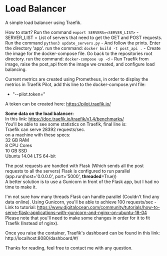 # Load Balancer
A simple load balancer using Traefik.

How to start?
Run the command ```export SERVERS=<SERVER_LIST>``` - SERVER_LIST = List of servers that need to get the GET and POST requests.
Run the command ```python3 update_servers.py``` - And follow the prints.
Enter the directory 'app'.
run the command: ```docker build -t post_api .``` - Create the image for the docker-compose file.
Go back to the repositories root directory.
run the command: ```docker-compose up -d``` - Run Traefik from image, raise the post_api from the image we created, and configure load balancing.

Current metrics are created using Prometheus, in order to display the metrics in Traefik Pilot, add this line to the docker-compose.yml file:
- "--pilot.token=<Token>"

A token can be created here:
https://pilot.traefik.io/


**Some data on the load balancer:**  
In this link: https://doc.traefik.io/traefik/v1.4/benchmarks/  
You'll be able to see some statistics on Traefik, final line is:  
Traefik can serve 28392 requests/sec.  
on a machine with these specs:  
32 GB RAM  
8 CPU Cores  
10 GB SSD  
Ubuntu 14.04 LTS 64-bit  

The post requests are handled with Flask (Which sends all the post requests to all the servers)
Flask is configured to run parallel (app.run(host='0.0.0.0', port='5000', **threaded**=True))  
A better solution is to use a Gunicorn in front of the Flask app, but I had no time to make it.  

I'm not sure how many threads Flask can handle parallel (Couldn't find any data online).
Using Gunicorn, you'll be able to achieve 100 requests/sec - Link to tutorial: https://www.digitalocean.com/community/tutorials/how-to-serve-flask-applications-with-gunicorn-and-nginx-on-ubuntu-18-04  
Please note that you'll need to make some changes in order for it to fit Traefik (Instead of nginx).

Once you raise the container, Traefik's dashboard can be found in this link:
http://localhost:8080/dashboard/#/

Thanks for reading, feel free to contact me with any question.
